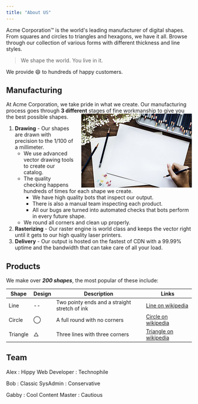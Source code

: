 ```yaml
---
title: "About US"
---
```


Acme Corporation&trade; is the world's leading manufacturer of digital shapes. From squares and circles to triangles and hexagons, we have it all. Browse through our collection of various forms with different thickness and line styles.

> We shape the world. You live in it.

We provide :smile: to hundreds of happy customers.

## Manufacturing

At Acme Corporation, we take pride in what we create. Our manufacturing process goes through __3 different__ stages of fine workmanship to give you the best possible shapes.<img src="../image/draw.jpg" style="float: right; padding: 0 0 0 20px">


1) __Drawing__ - Our shapes are drawn with precision to the 1/100 of a millimeter.
   * We use advanced vector drawing tools to create our catalog.
   * The quality checking happens hundreds of times for each shape we create.
     * We have high quality bots that inspect our output.
     * There is also a manual team inspecting each product.
     * All our bugs are turned into automated checks that bots perform in every future shape.
   * We round all corners and clean up properly.
2) __Rasterizing__ - Our raster engine is world class and keeps the vector right until it gets to our high quality laser printers.
3) __Delivery__ - Our output is hosted on the fastest of CDN with a 99.99% uptime and the bandwidth that can take care of all your load.

## Products

We make over ___200 shapes___, the most popular of these include:

| Shape|  Design| Description| Links|
| --- | --- | --- | --- |
| Line | --|  Two pointy ends and a straight stretch of ink| [Line on wikipedia](https://en.wikipedia.org/wiki/Line_(geometry))
| Circle |  &#8413; | A full round with no corners| [Circle on wikipedia](https://en.wikipedia.org/wiki/Circle)
| Triangle |  &#9651; | Three lines with three corners |  [Triangle on wikipedia](https://en.wikipedia.org/wiki/Triangle)

## Team

Alex
: Hippy Web Developer
: Technophile

Bob
: Classic SysAdmin
: Conservative

Gabby
: Cool Content Master
: Cautious